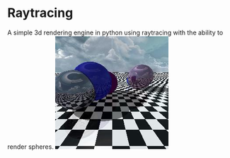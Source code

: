 # Raytracing
A simple 3d rendering engine in python using raytracing with the ability to render spheres.
![Example of render](https://github.com/Malthegudum/raytracing/blob/cbb5b3575a18e86ee8c995b85ed28c243b254b41/images/3denv.jpg)
